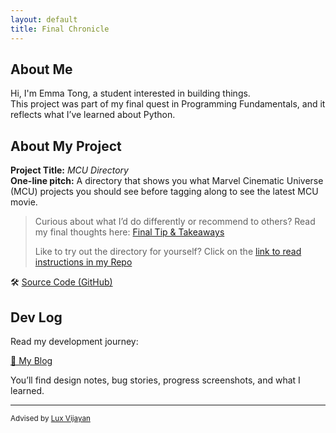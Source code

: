 ```yaml
---
layout: default
title: Final Chronicle
---
```


## About Me

Hi, I'm Emma Tong, a student interested in building things.  
This project was part of my final quest in Programming Fundamentals, and it reflects what I’ve learned about Python.

## About My Project

**Project Title:** *MCU Directory*   
**One-line pitch:** A directory that shows you what Marvel Cinematic Universe (MCU) projects you should see before tagging along to see the latest MCU movie.

> Curious about what I’d do differently or recommend to others? Read my final thoughts here: [Final Tip & Takeaways](_posts/2025-05-19-tip.md)
>
> Like to try out the directory for yourself? Click on the [link to read instructions in my Repo](https://github.com/emma-tong-616/emma-tong-616.github.io/blob/main/files/README.md)

🛠️ [Source Code (GitHub)](files/CP_2025___Final_Quest.ipynb)  

## Dev Log

Read my development journey:  

[📝 My Blog](blog.html)

You’ll find design notes, bug stories, progress screenshots, and what I learned.

---

<small>Advised by [Lux Vijayan](mailto:laxmiv2@illinois.edu)</small>
